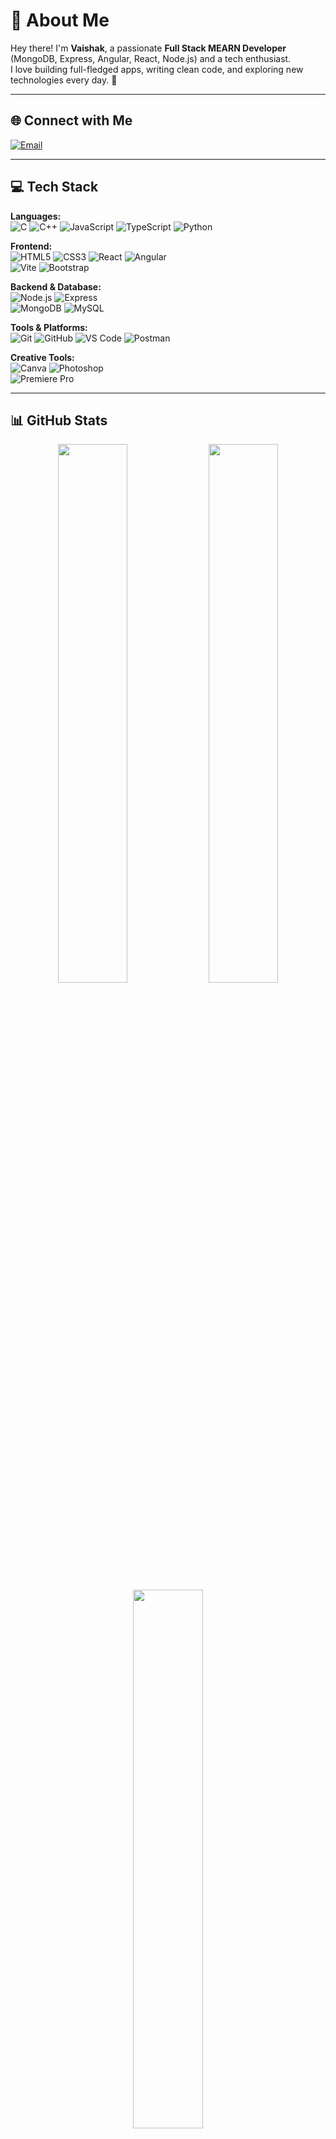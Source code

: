 # 💫 About Me
Hey there! I'm **Vaishak**, a passionate **Full Stack MEARN Developer** (MongoDB, Express, Angular, React, Node.js) and a tech enthusiast.  
I love building full-fledged apps, writing clean code, and exploring new technologies every day. 🚀

---

## 🌐 Connect with Me
[![Email](https://img.shields.io/badge/Email-D14836?style=for-the-badge&logo=gmail&logoColor=white)](mailto:vaishakrajesh42@gmail.com)

---

## 💻 Tech Stack

**Languages:**  
![C](https://img.shields.io/badge/C-00599C?style=for-the-badge&logo=c&logoColor=white) 
![C++](https://img.shields.io/badge/C++-00599C?style=for-the-badge&logo=cplusplus&logoColor=white) 
![JavaScript](https://img.shields.io/badge/JavaScript-F7DF1E?style=for-the-badge&logo=javascript&logoColor=black) 
![TypeScript](https://img.shields.io/badge/TypeScript-007ACC?style=for-the-badge&logo=typescript&logoColor=white) 
![Python](https://img.shields.io/badge/Python-3670A0?style=for-the-badge&logo=python&logoColor=ffdd54) 

**Frontend:**  
![HTML5](https://img.shields.io/badge/HTML-E34F26?style=for-the-badge&logo=html5&logoColor=white) 
![CSS3](https://img.shields.io/badge/CSS-1572B6?style=for-the-badge&logo=css3&logoColor=white) 
![React](https://img.shields.io/badge/React-20232a?style=for-the-badge&logo=react&logoColor=61DAFB) 
![Angular](https://img.shields.io/badge/Angular-DD0031?style=for-the-badge&logo=angular&logoColor=white)  
![Vite](https://img.shields.io/badge/Vite-646CFF?style=for-the-badge&logo=vite&logoColor=white) 
![Bootstrap](https://img.shields.io/badge/Bootstrap-8111FA?style=for-the-badge&logo=bootstrap&logoColor=white)

**Backend & Database:**  
![Node.js](https://img.shields.io/badge/Node.js-339933?style=for-the-badge&logo=nodedotjs&logoColor=white) 
![Express](https://img.shields.io/badge/Express-404d59?style=for-the-badge&logo=express&logoColor=white)  
![MongoDB](https://img.shields.io/badge/MongoDB-4EA94B?style=for-the-badge&logo=mongodb&logoColor=white) 
![MySQL](https://img.shields.io/badge/MySQL-00758F?style=for-the-badge&logo=mysql&logoColor=white)

**Tools & Platforms:**  
![Git](https://img.shields.io/badge/Git-F05033?style=for-the-badge&logo=git&logoColor=white) 
![GitHub](https://img.shields.io/badge/GitHub-181717?style=for-the-badge&logo=github&logoColor=white) 
![VS Code](https://img.shields.io/badge/VS%20Code-007ACC?style=for-the-badge&logo=visual-studio-code&logoColor=white) 
![Postman](https://img.shields.io/badge/Postman-FF6C37?style=for-the-badge&logo=postman&logoColor=white)

**Creative Tools:**  
![Canva](https://img.shields.io/badge/Canva-00C4CC?style=for-the-badge&logo=canva&logoColor=white) 
![Photoshop](https://img.shields.io/badge/Photoshop-31A8FF?style=for-the-badge&logo=adobephotoshop&logoColor=white)  
![Premiere Pro](https://img.shields.io/badge/Premiere_Pro-9999FF?style=for-the-badge&logo=adobepremierepro&logoColor=white)

---

## 📊 GitHub Stats
<div align="center">
  <img src="https://github-readme-stats.vercel.app/api?username=vaishakrajesh&theme=tokyonight&hide_border=false&count_private=true&show_icons=true" width="47%"/>
  <img src="https://github-readme-streak-stats.herokuapp.com?user=vaishakrajesh&theme=tokyonight&hide_border=false" width="47%"/>
  <img src="https://github-readme-stats.vercel.app/api/top-langs/?username=vaishakrajesh&theme=tokyonight&hide_border=false&layout=compact" width="47%"/>
</div>

---

<!-- README crafted with ❤️ by Vaishak -->
